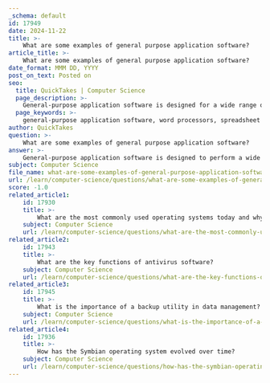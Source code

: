 ```yaml
---
_schema: default
id: 17949
date: 2024-11-22
title: >-
    What are some examples of general purpose application software?
article_title: >-
    What are some examples of general purpose application software?
date_format: MMM DD, YYYY
post_on_text: Posted on
seo:
  title: QuickTakes | Computer Science
  page_description: >-
    General-purpose application software is designed for a wide range of tasks useful to a broad audience. Examples include word processors, spreadsheets, presentation software, web browsers, and more.
  page_keywords: >-
    general-purpose application software, word processors, spreadsheet software, presentation software, web browsers, graphics editing software, email clients, database management systems, multimedia software, educational software, utility software
author: QuickTakes
question: >-
    What are some examples of general purpose application software?
answer: >-
    General-purpose application software is designed to perform a wide range of tasks that are useful to a broad audience of computer users. Unlike specialized software, which is tailored for specific tasks or industries, general-purpose software can be utilized for various functions across different domains. Here are some notable examples of general-purpose application software:\n\n1. **Word Processors**: Software like Microsoft Word, Google Docs, and OpenOffice Writer allows users to create, edit, and format text documents. These tools are versatile enough to be used for writing anything from novels to business reports.\n\n2. **Spreadsheet Software**: Applications such as Microsoft Excel and Google Sheets enable users to organize, analyze, and manipulate data in tabular form. They are widely used for tasks ranging from budgeting to complex data analysis.\n\n3. **Presentation Software**: Programs like Microsoft PowerPoint and Google Slides are used to create visual presentations. They allow users to combine text, images, and multimedia to convey information effectively.\n\n4. **Web Browsers**: Browsers such as Google Chrome, Mozilla Firefox, and Microsoft Edge are essential for accessing the internet. They allow users to navigate websites, conduct searches, and interact with web applications.\n\n5. **Graphics Editing Software**: Applications like Adobe Photoshop and GIMP provide tools for editing and creating images. They are used by both professionals and amateurs for tasks ranging from photo retouching to graphic design.\n\n6. **Email Clients**: Software such as Microsoft Outlook and Mozilla Thunderbird allows users to send, receive, and manage email communications.\n\n7. **Database Management Systems**: Applications like Microsoft Access and MySQL enable users to create, manage, and manipulate databases, making it easier to store and retrieve information.\n\n8. **Multimedia Software**: Programs like VLC Media Player and Windows Media Player allow users to play audio and video files, providing a platform for entertainment and media consumption.\n\n9. **Educational Software**: Tools like Duolingo and Khan Academy offer learning resources and interactive lessons for various subjects, catering to a wide audience.\n\n10. **Utility Software**: Applications such as WinRAR and CCleaner help users manage files and optimize system performance, providing essential functions that enhance the overall user experience.\n\nThese examples illustrate the versatility and broad applicability of general-purpose application software, making it an integral part of everyday computing for both personal and professional use.
subject: Computer Science
file_name: what-are-some-examples-of-general-purpose-application-software.md
url: /learn/computer-science/questions/what-are-some-examples-of-general-purpose-application-software
score: -1.0
related_article1:
    id: 17930
    title: >-
        What are the most commonly used operating systems today and why?
    subject: Computer Science
    url: /learn/computer-science/questions/what-are-the-most-commonly-used-operating-systems-today-and-why
related_article2:
    id: 17943
    title: >-
        What are the key functions of antivirus software?
    subject: Computer Science
    url: /learn/computer-science/questions/what-are-the-key-functions-of-antivirus-software
related_article3:
    id: 17945
    title: >-
        What is the importance of a backup utility in data management?
    subject: Computer Science
    url: /learn/computer-science/questions/what-is-the-importance-of-a-backup-utility-in-data-management
related_article4:
    id: 17936
    title: >-
        How has the Symbian operating system evolved over time?
    subject: Computer Science
    url: /learn/computer-science/questions/how-has-the-symbian-operating-system-evolved-over-time
---
```


&nbsp;